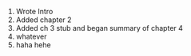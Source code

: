 1. Wrote Intro
2. Added chapter 2
3. Added ch 3 stub and began summary of chapter 4
4. whatever
5. haha hehe
